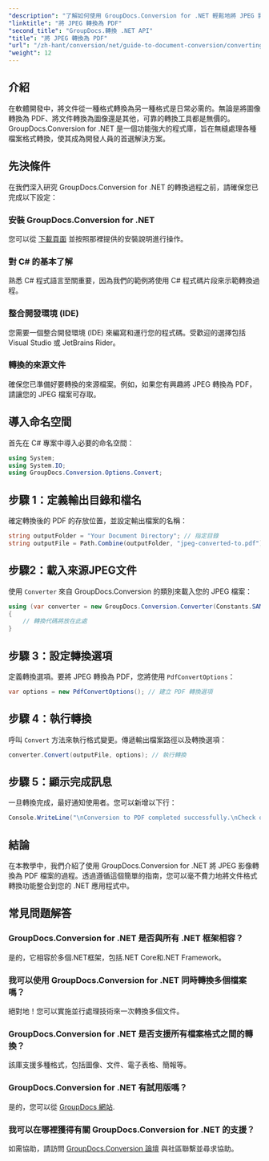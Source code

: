 ```yaml
---
"description": "了解如何使用 GroupDocs.Conversion for .NET 輕鬆地將 JPEG 影像轉換為 PDF 文件。本綜合指南將引導您了解先決條件和基本程式碼片段。"
"linktitle": "將 JPEG 轉換為 PDF"
"second_title": "GroupDocs.轉換 .NET API"
"title": "將 JPEG 轉換為 PDF"
"url": "/zh-hant/conversion/net/guide-to-document-conversion/converting-jpeg-to-pdf/"
"weight": 12
---
```


## 介紹

在軟體開發中，將文件從一種格式轉換為另一種格式是日常必需的。無論是將圖像轉換為 PDF、將文件轉換為圖像還是其他，可靠的轉換工具都是無價的。 GroupDocs.Conversion for .NET 是一個功能強大的程式庫，旨在無縫處理各種檔案格式轉換，使其成為開發人員的首選解決方案。

## 先決條件
在我們深入研究 GroupDocs.Conversion for .NET 的轉換過程之前，請確保您已完成以下設定：

### 安裝 GroupDocs.Conversion for .NET
您可以從 [下載頁面](https://releases.groupdocs.com/conversion/net/) 並按照那裡提供的安裝說明進行操作。

### 對 C# 的基本了解
熟悉 C# 程式語言至關重要，因為我們的範例將使用 C# 程式碼片段來示範轉換過程。

### 整合開發環境 (IDE)
您需要一個整合開發環境 (IDE) 來編寫和運行您的程式碼。受歡迎的選擇包括 Visual Studio 或 JetBrains Rider。

### 轉換的來源文件
確保您已準備好要轉換的來源檔案。例如，如果您有興趣將 JPEG 轉換為 PDF，請讓您的 JPEG 檔案可存取。

## 導入命名空間
首先在 C# 專案中導入必要的命名空間：

```csharp
using System;
using System.IO;
using GroupDocs.Conversion.Options.Convert;
```

## 步驟 1：定義輸出目錄和檔名
確定轉換後的 PDF 的存放位置，並設定輸出檔案的名稱：

```csharp
string outputFolder = "Your Document Directory"; // 指定目錄
string outputFile = Path.Combine(outputFolder, "jpeg-converted-to.pdf"); // 設定輸出檔名
```

## 步驟2：載入來源JPEG文件
使用 `Converter` 來自 GroupDocs.Conversion 的類別來載入您的 JPEG 檔案：

```csharp
using (var converter = new GroupDocs.Conversion.Converter(Constants.SAMPLE_JPEG))
{
    // 轉換代碼將放在此處
}
```

## 步驟 3：設定轉換選項
定義轉換選項。要將 JPEG 轉換為 PDF，您將使用 `PdfConvertOptions`：

```csharp
var options = new PdfConvertOptions(); // 建立 PDF 轉換選項
```

## 步驟 4：執行轉換
呼叫 `Convert` 方法來執行格式變更。傳遞輸出檔案路徑以及轉換選項：

```csharp
converter.Convert(outputFile, options); // 執行轉換
```

## 步驟 5：顯示完成訊息
一旦轉換完成，最好通知使用者。您可以新增以下行：

```csharp
Console.WriteLine("\nConversion to PDF completed successfully.\nCheck output in {0}", outputFolder);
```

## 結論
在本教學中，我們介紹了使用 GroupDocs.Conversion for .NET 將 JPEG 影像轉換為 PDF 檔案的過程。透過遵循這個簡單的指南，您可以毫不費力地將文件格式轉換功能整合到您的 .NET 應用程式中。

## 常見問題解答

### GroupDocs.Conversion for .NET 是否與所有 .NET 框架相容？
是的，它相容於多個.NET框架，包括.NET Core和.NET Framework。

### 我可以使用 GroupDocs.Conversion for .NET 同時轉換多個檔案嗎？
絕對地！您可以實施並行處理技術來一次轉換多個文件。

### GroupDocs.Conversion for .NET 是否支援所有檔案格式之間的轉換？
該庫支援多種格式，包括圖像、文件、電子表格、簡報等。

### GroupDocs.Conversion for .NET 有試用版嗎？
是的，您可以從 [GroupDocs 網站](https://releases。groupdocs.com/).

### 我可以在哪裡獲得有關 GroupDocs.Conversion for .NET 的支援？
如需協助，請訪問 [GroupDocs.Conversion 論壇](https://forum.groupdocs.com/c/conversion/11) 與社區聯繫並尋求協助。